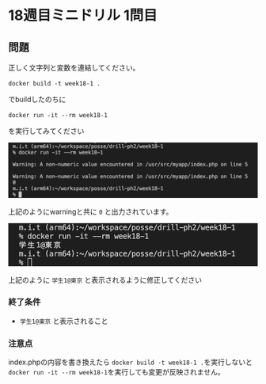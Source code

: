 # 18週目ミニドリル 1問目

## 問題

正しく文字列と変数を連結してください。

```
docker build -t week18-1 .
```

でbuildしたのちに

```
docker run -it --rm week18-1
```

を実行してみてください

![picture 3](./images/847ee6982568aac8009a5606c2fb0b9577993367b332d3b5746dee0c43f147d8.png)  

上記のようにwarningと共に `0` と出力されています。

![picture 4](./images/433e351bfd5e685cade39768c1be5d27479fb9a3fdea826be2d743188da148b9.png)

上記のように `学生1@東京` と表示されるように修正してください

### 終了条件
- `学生1@東京` と表示されること

### 注意点

index.phpの内容を書き換えたら `docker build -t week18-1 .`を実行しないと `docker run -it --rm week18-1`を実行しても変更が反映されません。
